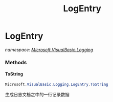 ﻿---
title: LogEntry
---

# LogEntry
_namespace: [Microsoft.VisualBasic.Logging](N-Microsoft.VisualBasic.Logging.html)_



### Methods

#### ToString
```csharp
Microsoft.VisualBasic.Logging.LogEntry.ToString
```
生成日志文档之中的一行记录数据




